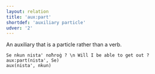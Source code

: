 ```yaml
---
layout: relation
title: 'aux:part'
shortdef: 'auxiliary particle'
udver: '2'
---
```


An auxiliary that is a particle rather than a verb.

~~~ sdparse
Se nkun nista' noħroġ ? \n Will I be able to get out ?
aux:part(nista', Se)
aux(nista', nkun)
~~~
<!-- Interlanguage links updated Po lis 14 15:35:11 CET 2022 -->
